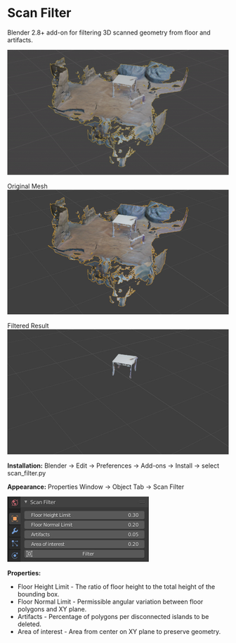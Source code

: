 # Scan Filter
Blender 2.8+ add-on for filtering 3D scanned geometry from floor and artifacts.

![Automated steps](/images/Scan_Filter_steps.gif) 

Original Mesh
![Original Mesh](/images/00_mesh.jpg  "Original Mesh")

Filtered Result
![Filtered Result](/images/05_result.jpg  "Filtered Result")

**Installation:** Blender -> Edit -> Preferences -> Add-ons -> Install -> select scan_filter.py

**Appearance:** Properties Window -> Object Tab -> Scan Filter

![UI](/images/UI.jpg  "UI")


**Properties:**
- Floor Height Limit - The ratio of floor height to the total height of the bounding box.
- Floor Normal Limit - Permissible angular variation between floor polygons and XY plane.
- Artifacts - Percentage of polygons per disconnected islands to be deleted.
- Area of interest - Area from center on XY plane to preserve geometry.